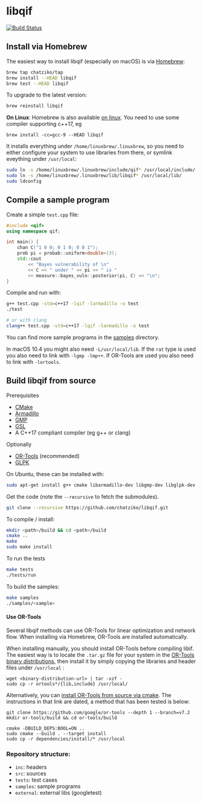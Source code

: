 # libqif

[![Build Status](https://github.com/chatziko/libqif/workflows/build-pypi/badge.svg)](https://github.com/chatziko/libqif/actions)

## Install via Homebrew

The easiest way to install libqif (especially on macOS) is via [Homebrew](http://brew.sh/):
```bash
brew tap chatziko/tap
brew install --HEAD libqif
brew test --HEAD libqif
```

To upgrade to the latest version:
```bash
brew reinstall libqif
```

__On Linux__: Homebrew is also available [on linux](http://linuxbrew.sh/).
You need to use some compiler supporting c++17, eg
```
brew install -cc=gcc-9 --HEAD libqif
```
It installs everything under ```/home/linuxbrew/.linuxbrew```, so you need
to either configure your system to use libraries from there, or symlink
eveything under ```/usr/local```:

```bash
sudo ln -s /home/linuxbrew/.linuxbrew/include/qif* /usr/local/include/
sudo ln -s /home/linuxbrew/.linuxbrew/lib/libqif* /usr/local/lib/
sudo ldconfig
```

## Compile a sample program

Create a simple ```test.cpp``` file:
```c++
#include <qif>
using namespace qif;

int main() {
    chan C("1 0 0; 0 1 0; 0 0 1");
    prob pi = probab::uniform<double>(3);
    std::cout
        << "Bayes vulnerability of \n"
        << C << " under " << pi << " is "
        << measure::bayes_vuln::posterior(pi, C) << "\n";
}
```

Compile and run with:
```bash
g++ test.cpp -std=c++17 -lqif -larmadillo -o test
./test

# or with clang
clang++ test.cpp -std=c++17 -lqif -larmadillo -o test
```

You can find more sample programs in the [samples](https://github.com/chatziko/libqif/tree/master/samples) directory.

In macOS 10.4 you might also need `-L/usr/local/lib`.
If the `rat` type is used you also need to link with `-lgmp -lmp++`.
If OR-Tools are used you also need to link with `-lortools`.

## Build libqif from source

Prerequisites

* [CMake](http://www.cmake.org/)
* [Armadillo](http://arma.sourceforge.net/)
* [GMP](https://gmplib.org/)
* [GSL](http://www.gnu.org/software/gsl/)
* A C++17 compliant compiler (eg g++ or clang)

Optionally

* [OR-Tools](https://developers.google.com/optimization/) (recommended)
* [GLPK](https://www.gnu.org/software/glpk/)

On Ubuntu, these can be installed with:
```bash
sudo apt-get install g++ cmake libarmadillo-dev libgmp-dev libglpk-dev libgsl0-dev
```

Get the code (note the `--recursive` to fetch the submodules).
```bash
git clone --recursive https://github.com/chatziko/libqif.git
```

To compile / install:
```bash
mkdir <path>/build && cd <path>/build
cmake ..
make
sudo make install
```

To run the tests
```bash
make tests
./tests/run
```

To build the samples:
```bash
make samples
./samples/<sample>
```

#### Use OR-Tools

Several libqif methods can use OR-Tools for linear optimization and network flow.
When installing via Homebrew, OR-Tools are installed automatically.

When installing manually, you should install OR-Tools before compiling libif.
The easiest way is to locate the `.tar.gz` file for your system in the
[OR-Tools binary distributions](https://developers.google.com/optimization/install/cpp/#binary-distributions),
then install it by simply copying the libraries and header files under `/usr/local` :
```
wget <binary-distribution-url> | tar -xzf -
sudo cp -r ortools*/{lib,include} /usr/local/
```

Alternatively, you can
[install OR-Tools from source via cmake](https://github.com/google/or-tools/blob/stable/cmake/README.md#building-or-tools-with-cmake).
The instructions in that link are dated, a method that has been tested is below:
```
git clone https://github.com/google/or-tools --depth 1 --branch=v7.2
mkdir or-tools/build && cd or-tools/build

cmake -DBUILD_DEPS:BOOL=ON ..
sudo cmake --build . --target install
sudo cp -r dependencies/install/* /usr/local
```

### Repository structure:

* `inc`: headers
* `src`: sources
* `tests`: test cases
* `samples`: sample programs
* `external`: external libs (googletest)
